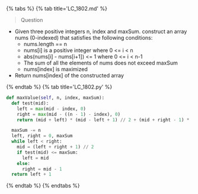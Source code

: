 {% tabs %}
{% tab title='LC_1802.md' %}

> Question

* Given three positive integers n, index and maxSum. construct an array nums (0-indexed) that satisfies the following conditions:
  * nums.length == n
  * nums[i] is a positive integer where 0 <= i < n
  * abs(nums[i] - nums[i+1]) <= 1 where 0 <= i < n-1
  * The sum of all the elements of nums does not exceed maxSum
  * nums[index] is maximized
* Return nums[index] of the constructed array

{% endtab %}
{% tab title='LC_1802.py' %}

```py
def maxValue(self, n, index, maxSum):
  def test(mid):
    left = max(mid - index, 0)
    right = max(mid - ((n - 1) - index), 0)
    return (mid + left) * (mid - left + 1) // 2 + (mid + right - 1) * (mid - right) // 2

  maxSum -= n
  left, right = 0, maxSum
  while left < right:
    mid = (left + right + 1) // 2
    if test(mid) <= maxSum:
      left = mid
    else:
      right = mid - 1
  return left + 1
```

{% endtab %}
{% endtabs %}
